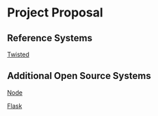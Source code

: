 # Project Proposal

## Reference Systems
[Twisted](https://github.com/twisted/twisted)

## Additional Open Source Systems
[Node](https://github.com/nodejs)

[Flask](https://github.com/pallets/flask)
